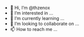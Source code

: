 - 👋 Hi, I’m @thzenox
- 👀 I’m interested in ...
- 🌱 I’m currently learning ...
- 💞️ I’m looking to collaborate on ...
- 📫 How to reach me ...

<!---
thzenox/thzenox is a ✨ special ✨ repository because its `README.md` (this file) appears on your GitHub profile.
You can click the Preview link to take a look at your changes.
--->

